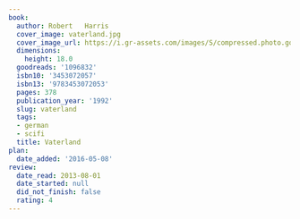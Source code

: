 ```yaml
---
book:
  author: Robert   Harris
  cover_image: vaterland.jpg
  cover_image_url: https://i.gr-assets.com/images/S/compressed.photo.goodreads.com/books/1401970108l/1096832._SX98_.jpg
  dimensions:
    height: 18.0
  goodreads: '1096832'
  isbn10: '3453072057'
  isbn13: '9783453072053'
  pages: 378
  publication_year: '1992'
  slug: vaterland
  tags:
  - german
  - scifi
  title: Vaterland
plan:
  date_added: '2016-05-08'
review:
  date_read: 2013-08-01
  date_started: null
  did_not_finish: false
  rating: 4
---
```

